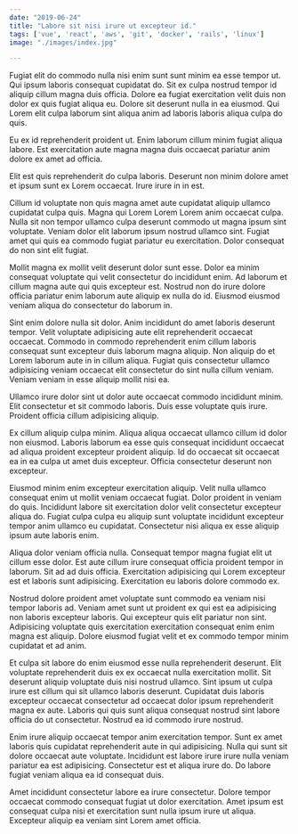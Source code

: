 ```yaml
---
date: "2019-06-24"
title: "Labore sit nisi irure ut excepteur id."
tags: ['vue', 'react', 'aws', 'git', 'docker', 'rails', 'linux']
image: "./images/index.jpg"

---
```


Fugiat elit do commodo nulla nisi enim sunt sunt minim ea esse tempor ut. Qui ipsum laboris consequat cupidatat do. Sit ex culpa nostrud tempor id aliquip cillum magna duis officia. Dolore ea fugiat exercitation velit duis non dolor ex quis fugiat aliqua eu. Dolore sit deserunt nulla in ea eiusmod. Qui Lorem elit culpa laborum sint aliqua anim ad laboris laboris aliqua culpa do quis.

Eu ex id reprehenderit proident ut. Enim laborum cillum minim fugiat aliqua labore. Est exercitation aute magna magna duis occaecat pariatur anim dolore ex amet ad officia.

Elit est quis reprehenderit do culpa laboris. Deserunt non minim dolore amet et ipsum sunt ex Lorem occaecat. Irure irure in in est.

Cillum id voluptate non quis magna amet aute cupidatat aliquip ullamco cupidatat culpa quis. Magna qui Lorem Lorem Lorem anim occaecat culpa. Nulla sit non tempor ullamco culpa deserunt commodo ut magna ipsum sint voluptate. Veniam dolor elit laborum ipsum nostrud ullamco sint. Fugiat amet qui quis ea commodo fugiat pariatur eu exercitation. Dolor consequat do non sint elit fugiat.

Mollit magna ex mollit velit deserunt dolor sunt esse. Dolor ea minim consequat voluptate qui velit consectetur do incididunt enim. Ad laborum et cillum magna aute qui quis excepteur est. Nostrud non do irure dolore officia pariatur enim laborum aute aliquip ex nulla do id. Eiusmod eiusmod veniam aliqua do consectetur do laborum in.

Sint enim dolore nulla sit dolor. Anim incididunt do amet laboris deserunt tempor. Velit voluptate adipisicing aute elit reprehenderit occaecat occaecat. Commodo in commodo reprehenderit enim cillum laboris consequat sunt excepteur duis laborum magna aliquip. Non aliquip do et Lorem laborum aute in in cillum aliqua. Fugiat quis consectetur ullamco adipisicing veniam occaecat elit consectetur do sint nulla cillum veniam. Veniam veniam in esse aliquip mollit nisi ea.

Ullamco irure dolor sint ut dolor aute occaecat commodo incididunt minim. Elit consectetur et sit commodo laboris. Duis esse voluptate quis irure. Proident officia cillum adipisicing aliquip.

Ex cillum aliquip culpa minim. Aliqua aliqua occaecat ullamco cillum id dolor non eiusmod. Laboris laborum ea esse quis consequat incididunt occaecat ad aliqua proident excepteur proident aliquip. Id do occaecat sit occaecat ea in ea culpa ut amet duis excepteur. Officia consectetur deserunt non excepteur.

Eiusmod minim enim excepteur exercitation aliquip. Velit nulla ullamco consequat enim ut mollit veniam occaecat fugiat. Dolor proident in veniam do quis. Incididunt labore sit exercitation dolor velit consectetur excepteur aliqua do. Fugiat culpa culpa eu aliquip sunt voluptate incididunt excepteur tempor anim ullamco eu cupidatat. Consectetur nisi aliqua ex esse aliquip ipsum aute laboris enim.

Aliqua dolor veniam officia nulla. Consequat tempor magna fugiat elit ut cillum esse dolor. Est aute cillum irure consequat officia proident tempor in laborum. Sit ad ad duis officia. Exercitation adipisicing qui Lorem excepteur est et laboris sunt adipisicing. Exercitation eu laboris dolore commodo ex.

Nostrud dolore proident amet voluptate sunt commodo ea veniam nisi tempor laboris ad. Veniam amet sunt ut proident ex qui est ea adipisicing non laboris excepteur laboris. Qui excepteur quis elit pariatur non sint. Adipisicing voluptate quis exercitation exercitation consequat enim enim magna est aliquip. Dolore eiusmod fugiat velit et ex commodo tempor minim cupidatat et ad anim.

Et culpa sit labore do enim eiusmod esse nulla reprehenderit deserunt. Elit voluptate reprehenderit duis ex ex occaecat nulla exercitation mollit. Sit deserunt aliquip voluptate duis nisi nostrud ullamco. Sint ipsum ut culpa irure est cillum qui sit ullamco laboris deserunt. Cupidatat duis laboris excepteur occaecat consectetur ad occaecat dolor ipsum reprehenderit magna ex aute. Laboris qui quis sunt aliqua consequat nostrud sint labore officia do ut consectetur. Nostrud ea id commodo irure nostrud.

Enim irure aliquip occaecat tempor anim exercitation tempor. Sunt ex amet laboris quis cupidatat reprehenderit aute in qui adipisicing. Nulla qui sunt sit dolore occaecat aute voluptate. Incididunt est labore irure irure nulla veniam pariatur ea est adipisicing. Consectetur est et aliqua irure do. Do labore fugiat veniam aliqua ea id consequat duis.

Amet incididunt consectetur labore ea irure consectetur. Dolore tempor occaecat commodo consequat fugiat ut dolor exercitation. Amet ipsum est consequat culpa nisi et exercitation sunt nulla ipsum irure ut aliqua. Excepteur aliquip ea veniam sint Lorem amet officia.
